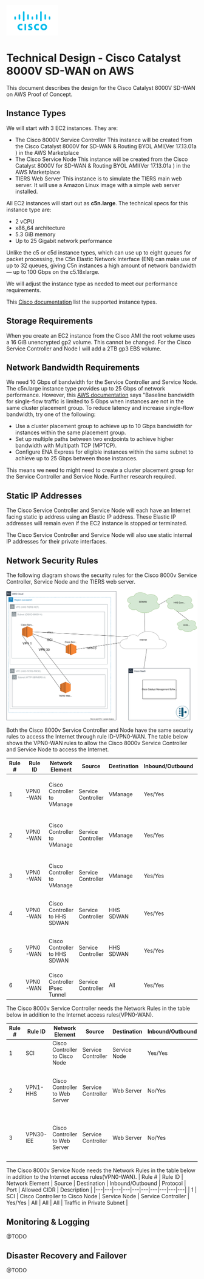 ![Cisco Logo](images/cisco.png)
# Technical Design - Cisco Catalyst 8000V SD-WAN on AWS 

This document describes the design for the Cisco Catalyst 8000V SD-WAN on AWS Proof of Concept.  



## Instance Types

We will start with 3 EC2 instances.  They are:
- The Cisco 8000V Service Controller 
  This instance will be created from the Cisco Catalyst 8000V for SD-WAN & Routing BYOL AMI(Ver 17.13.01a ) in the AWS Marketplace
- The Cisco Service Node 
  This instance will be created from the Cisco Catalyst 8000V for SD-WAN & Routing BYOL AMI(Ver 17.13.01a ) in the AWS Marketplace
- TIERS Web Server
  This instance is to simulate the TIERS main web server.  It will use a Amazon Linux image with a simple web server installed. 


All EC2 instances will start out as **c5n.large**. The technical specs for this instance type are:
- 2 vCPU
- x86_64 architecture
- 5.3 GiB memory
- Up to 25 Gigabit network performance

Unlike the c5 or c5d instance types, which can use up to eight queues for packet processing, the C5n Elastic Network Interface (ENI) can make use of up to 32 queues, giving C5n instances a high amount of network bandwidth — up to 100 Gbps on the c5.18xlarge.

We will adjust the instance type as needed to meet our performance requirements.

This [Cisco documentation](https://www.cisco.com/c/en/us/td/docs/routers/C8000V/AWS/deploying-c8000v-on-amazon-web-services/deploy-c8000v-on-amazon-web-services.html#task_1084927)  list the supported instance types. 

## Storage Requirements

When you create an EC2 instance from the Cisco AMI the root volume uses a 16 GiB unencrypted gp2 volume.  This cannot be changed.  For the Cisco Service Controller and Node I will add a 2TB gp3 EBS volume.

## Network Bandwidth Requirements

We need 10 Gbps of bandwidth for the Service Controller and Service Node.  The c5n.large instance type provides up to 25 Gbps of network performance.  However, this [AWS documentation](https://docs.aws.amazon.com/AWSEC2/latest/UserGuide/ec2-instance-network-bandwidth.html) says "Baseline bandwidth for single-flow traffic is limited to 5 Gbps when instances are not in the same cluster placement group. To reduce latency and increase single-flow bandwidth, try one of the following:
- Use a cluster placement group to achieve up to 10 Gbps bandwidth for instances within the same placement group.
- Set up multiple paths between two endpoints to achieve higher bandwidth with Multipath TCP (MPTCP).
- Configure ENA Express for eligible instances within the same subnet to achieve up to 25 Gbps between those instances.

This means we need to might need to create a cluster placement group for the Service Controller and Service Node.  Further research required.

## Static IP Addresses

The Cisco Service Controller and Service Node will each have an Internet facing static ip address using an Elastic IP address. These Elastic IP addresses will remain even if the EC2 instance is stopped or terminated.

The Cisco Service Controller and Service Node will also use static internal IP addresses for their private interfaces.  


## Network Security Rules

The following diagram shows the security rules for the Cisco 8000v Service Controller, Service Node and the TIERS web server.

![Firewall Rules](images/network-ec2-ports.svg)



Both the Cisco 8000v Service Controller and Node have the same security rules to access the Internet through rule ID-VPN0-WAN.  The table below shows the VPN0-WAN rules to allow the Cisco 8000v Service Controller and Service Node to access the Internet. 

| Rule #   | Rule ID   |  Network Element  |  Source |  Destination  | Inbound/Outbound | Protocol  |  Port  |  Allowed CIDR | Description  |
|---|---|---|---|---|---|---|---|---|---|
| 1 | VPN0-WAN | Cisco Controller to VManage   |  Service Controller |  VManage  |  Yes/Yes  |  SSH  |  22  | 52.160.32.70 52.240.57.109 52.240.57.161 52.249.198.50 20.185.181.82 13.83.131.89   | Traffic to from VManage for Operational Use  |
| 2 | VPN0-WAN | Cisco Controller to VManage   |  Service Controller |  VManage  |  Yes/Yes  |  TCP  |  830  | 52.160.32.70 52.240.57.109 52.240.57.161 52.249.198.50 20.185.181.82 13.83.131.89   | Traffic to from VManage for System use  |
| 3 | VPN0-WAN | Cisco Controller to VManage   |  Service Controller |  VManage  |  Yes/Yes  |  UDP  |  12346-12445  | 52.160.32.70 52.240.57.109 52.240.57.161 52.249.198.50 20.185.181.82 13.83.131.89   | Traffic to from VManage for System use   |
| 4 | VPN0-WAN | Cisco Controller to HHS SDWAN   |  Service Controller |  HHS SDWAN  |  Yes/Yes  |  SSH  |  22  | 147.80.59.0/24 147.80.194.0/25 160.42.54.0/24 168.32.73.0/24 168.32.140.0/26 | Traffic to from HHS SDWAN for Operational use |
| 5 | VPN0-WAN | Cisco Controller to HHS SDWAN   |  Service Controller |  HHS SDWAN  |  Yes/Yes  |  SNMP  |  161-162  | 168.32.73.0/24 147.80.59.0/24 | Traffic to from HHS SDWAN for Network management tools | 
| 6 | VPN0-WAN | Cisco Controller IPsec Tunnel   |  Service Controller |  All  |  Yes/Yes  |  UDP  |  12346-12445  | All | Traffic for IPSec | 



The Cisco 8000v Service Controller needs the Network Rules in the table below in addition to the Internet access rules(VPN0-WAN).

| Rule #  | Rule ID   |  Network Element  |  Source |  Destination  | Inbound/Outbound | Protocol  |  Port  |  Allowed CIDR | Description  |
|---|---|---|---|---|---|---|---|---|---|
| 1 | SCI  | Cisco Controller to Cisco Node   |  Service Controller |  Service Node  |  Yes/Yes  |  All  |  All  |  All  | Traffic in Private Subnet  |  
| 2 | VPN1-HHS  | Cisco Controller to Web Server   |  Service Controller |  Web Server |  No/Yes  |  HTTP  |  443  |  All  | Traffic will originate from Controller and Route to Web Server  |  
| 3 | VPN30-IEE  | Cisco Controller to Web Server   |  Service Controller |  Web Server |  No/Yes  |  HTTP  |  443  |  All  | Traffic will originate from Controller and Route to Web Server  |

The Cisco 8000v Service Node needs the Network Rules in the table below in addition to the Internet access rules(VPN0-WAN).
| Rule # | Rule ID   |  Network Element  |  Source |  Destination  | Inbound/Outbound | Protocol  |  Port  |  Allowed CIDR | Description  |
|---|---|---|---|---|---|---|---|---|---|
| 1 | SCI  | Cisco Controller to Cisco Node   |  Service Node |  Service Controller  |  Yes/Yes  |  All  |  All  |  All  | Traffic in Private Subnet  |  


## Monitoring & Logging

@TODO

## Disaster Recovery and Failover

@TODO

